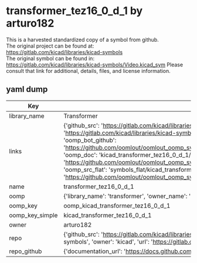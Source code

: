 # transformer_tez16_0_d_1 by arturo182  
This is a harvested standardized copy of a symbol from github.  
The original project can be found at:  
https://gitlab.com/kicad/libraries/kicad-symbols  
The original symbol can be found in:
https://gitlab.com/kicad/libraries/kicad-symbols/Video.kicad_sym
Please consult that link for additional, details, files, and license information.  
## yaml dump  
| Key | Value |  
| --- | --- |  
| library_name | Transformer |  
| links | {'github_src': 'https://gitlab.com/kicad/libraries/kicad-symbols/Video.kicad_sym', 'github_src_repo': 'https://gitlab.com/kicad/libraries/kicad-symbols', 'oomp_bot': 'kicad_transformer_tez16_0_d_1/working', 'oomp_bot_github': 'https://github.com/oomlout/oomlout_oomp_symbol_bot/tree/main/kicad_transformer_tez16_0_d_1/working', 'oomp_doc': 'kicad_transformer_tez16_0_d_1/working', 'oomp_doc_github': 'https://github.com/oomlout/oomlout_oomp_symbol_doc/tree/main/kicad_transformer_tez16_0_d_1/working', 'oomp_src_flat': 'symbols_flat/kicad_transformer_tez16_0_d_1/working', 'oomp_src_flat_github': 'https://github.com/oomlout/oomlout_oomp_symbol_src/tree/main/kicad_transformer_tez16_0_d_1/working'} |  
| name | transformer_tez16_0_d_1 |  
| oomp | {'library_name': 'transformer', 'owner_name': 'kicad', 'symbol_name': 'transformer_tez16_0_d_1'} |  
| oomp_key | oomp_kicad_transformer_tez16_0_d_1 |  
| oomp_key_simple | kicad_transformer_tez16_0_d_1 |  
| owner | arturo182 |  
| repo | {'github_src': 'https://gitlab.com/kicad/libraries/kicad-symbols/Video.kicad_sym', 'name': 'libraries/kicad-symbols', 'owner': 'kicad', 'url': 'https://gitlab.com/kicad/libraries/kicad-symbols'} |  
| repo_github | {'documentation_url': 'https://docs.github.com/rest/repos/repos#get-a-repository', 'message': 'Not Found'} |  

